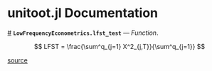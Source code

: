 
<a id='unitoot.jl-Documentation-1'></a>

# unitoot.jl Documentation

<a id='LowFrequencyEconometrics.lfst_test' href='#LowFrequencyEconometrics.lfst_test'>#</a>
**`LowFrequencyEconometrics.lfst_test`** &mdash; *Function*.



$$
LFST = \frac{\sum^q_{j=1} X^2_{j,T}}{\sum^q_{j=1}}
$$


<a target='_blank' href='https://github.com/p-chaim/LowFrequencyEconometrics.jl/tree/6918929bfa01e7c9cbd124444de02e414c4721bf/src/tests/lfst_test.jl#L1-L5' class='documenter-source'>source</a><br>

